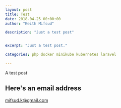 ```yaml
---
layout: post
title: Test
date: 2018-04-25 00:00:00
author: "Keith Mifsud"

description: "Just a test post"


excerpt: "Just a test post."

categories: php docker minikube kubernetes laravel

---
```


A test post

## Here's an email address

mifsud.k@gmail.com
